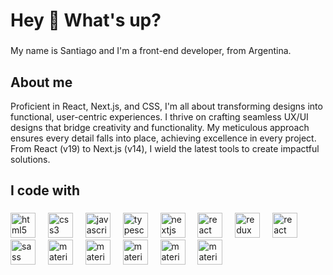 <h1 align="left">Hey 👋 What's up?</h1>

###

<p align="left">My name is Santiago and I'm a front-end developer, from Argentina.</p>

###

<h2 align="left">About me</h2>
<p align="left"> Proficient in React, Next.js, and CSS, I'm all about transforming designs into functional, user-centric experiences.
I thrive on crafting seamless UX/UI designs that bridge creativity and functionality. My meticulous approach ensures every detail falls into place, achieving excellence in every project. From React (v19) to Next.js (v14), I wield the latest tools to create impactful solutions.</p>

<h2 align="left">I code with</h2>

###

<div align="left">
  <img src="https://cdn.jsdelivr.net/gh/devicons/devicon/icons/html5/html5-original.svg" height="40" alt="html5 logo"  />
  <img width="12" />
  <img src="https://cdn.jsdelivr.net/gh/devicons/devicon/icons/css3/css3-original.svg" height="40" alt="css3 logo"  />
  <img width="12" />
  <img src="https://cdn.jsdelivr.net/gh/devicons/devicon/icons/javascript/javascript-original.svg" height="40" alt="javascript logo"  />
  <img width="12" />
  <img src="https://cdn.jsdelivr.net/gh/devicons/devicon/icons/typescript/typescript-original.svg" height="40" alt="typescript logo"  />
  <img width="12" />
  <img src="https://devicons.railway.app/i/nextjs-light.svg" height="40" alt="nextjs logo"  />
  <img width="12" />
  <img src="https://cdn.jsdelivr.net/gh/devicons/devicon/icons/react/react-original.svg" height="40" alt="react logo"  />
  <img width="12" />
  <img src="https://cdn.jsdelivr.net/gh/devicons/devicon/icons/redux/redux-original.svg" height="40" alt="redux logo"  />
  <img width="12" />
  <img src="https://raw.githubusercontent.com/pmndrs/zustand/main/examples/demo/public/favicon.ico" height="40" alt="react logo"  />
  <img width="12" />
  <img src="https://cdn.jsdelivr.net/gh/devicons/devicon/icons/sass/sass-original.svg" height="40" alt="sass logo"  />
  <img width="12" />
  <img src="https://cdn.jsdelivr.net/gh/devicons/devicon/icons/materialui/materialui-original.svg" height="40" alt="materialui logo"  />
  <img width="12" />
  <img src="https://devicons.railway.app/i/postgresql.svg" height="40" alt="materialui logo"  />
  <img width="12" />
  <img src="https://devicons.railway.app/i/mongodb.svg" height="40" alt="materialui logo"  />
  <img width="12" />
  <img src="https://devicons.railway.app/i/graphql.svg" height="40" alt="materialui logo"  />
  <img width="12" />
  <img src="https://devicons.railway.app/i/yarn.svg" height="40" alt="materialui logo"  />
  <img width="12" />
</div>

###
